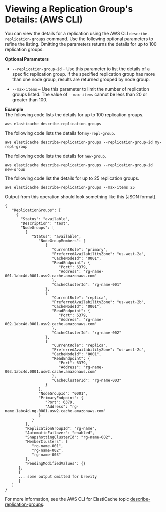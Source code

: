 # Viewing a Replication Group's Details: \(AWS CLI\)<a name="Replication.ViewDetails.CLI"></a>

You can view the details for a replication using the AWS CLI `describe-replication-groups` command\. Use the following optional parameters to refine the listing\. Omitting the parameters returns the details for up to 100 replication groups\.

**Optional Parameters**

+ `--replication-group-id` – Use this parameter to list the details of a specific replication group\. If the specified replication group has more than one node group, results are returned grouped by node group\.

+ `--max-items` – Use this parameter to limit the number of replication groups listed\. The value of `--max-items` cannot be less than 20 or greater than 100\.

**Example**  
The following code lists the details for up to 100 replication groups\.  

```
aws elasticache describe-replication-groups
```
The following code lists the details for `my-repl-group`\.  

```
aws elasticache describe-replication-groups --replication-group-id my-repl-group
```
The following code lists the details for `new-group`\.  

```
aws elasticache describe-replication-groups --replication-group-id new-group
```
The following code list the details for up to 25 replication groups\.  

```
aws elasticache describe-replication-groups --max-items 25
```
Output from this operation should look something like this \(JSON format\)\.  

```
{
   "ReplicationGroups": [
     {
       "Status": "available", 
       "Description": "test", 
       "NodeGroups": [
         {
            "Status": "available", 
               "NodeGroupMembers": [
                  {
                     "CurrentRole": "primary", 
                     "PreferredAvailabilityZone": "us-west-2a", 
                     "CacheNodeId": "0001", 
                     "ReadEndpoint": {
                        "Port": 6379, 
                        "Address": "rg-name-001.1abc4d.0001.usw2.cache.amazonaws.com"
                     }, 
                     "CacheClusterId": "rg-name-001"
                  }, 
                  {
                     "CurrentRole": "replica", 
                     "PreferredAvailabilityZone": "us-west-2b", 
                     "CacheNodeId": "0001", 
                     "ReadEndpoint": {
                        "Port": 6379, 
                        "Address": "rg-name-002.1abc4d.0001.usw2.cache.amazonaws.com"
                     }, 
                     "CacheClusterId": "rg-name-002"
                  }, 
                  {
                     "CurrentRole": "replica", 
                     "PreferredAvailabilityZone": "us-west-2c", 
                     "CacheNodeId": "0001", 
                     "ReadEndpoint": {
                        "Port": 6379, 
                        "Address": "rg-name-003.1abc4d.0001.usw2.cache.amazonaws.com"
                     }, 
                     "CacheClusterId": "rg-name-003"
                  }
               ], 
               "NodeGroupId": "0001", 
               "PrimaryEndpoint": {
                  "Port": 6379, 
                  "Address": "rg-name.1abc4d.ng.0001.usw2.cache.amazonaws.com"
               }
            }
         ], 
         "ReplicationGroupId": "rg-name", 
         "AutomaticFailover": "enabled", 
         "SnapshottingClusterId": "rg-name-002", 
         "MemberClusters": [
            "rg-name-001", 
            "rg-name-002", 
            "rg-name-003"
         ], 
         "PendingModifiedValues": {}
      }, 
      {
      ... some output omitted for brevity
      }
   ]
}
```

For more information, see the AWS CLI for ElastiCache topic [describe\-replication\-groups](http://docs.aws.amazon.com/cli/latest/reference/elasticache/describe-replication-groups.html)\.